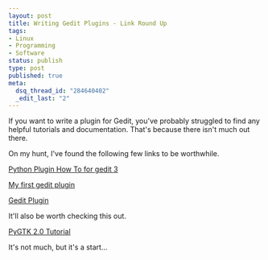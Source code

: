 ```yaml
--- 
layout: post
title: Writing Gedit Plugins - Link Round Up
tags: 
- Linux
- Programming
- Software
status: publish
type: post
published: true
meta: 
  dsq_thread_id: "284640402"
  _edit_last: "2"
---
```

If you want to write a plugin for Gedit, you've probably struggled to find any helpful tutorials and documentation. That's because there isn't much out there.

On my hunt, I've found the following few links to be worthwhile.

<a href="http://live.gnome.org/Gedit/PythonPluginHowTo">Python Plugin How To for gedit 3</a>

<a href="http://www.russellbeattie.com/blog/my-first-gedit-plugin">My first gedit plugin</a>

<a href="http://sp2hari.com/2007/11/08/gedit-plugin/">Gedit Plugin</a>

It'll also be worth checking this out.

<a href="http://pygtk.org/pygtk2tutorial/">PyGTK 2.0 Tutorial</a>

It's not much, but it's a start...
